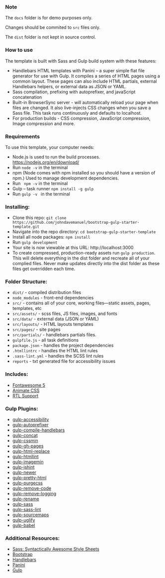 
### Note

The `docs` folder is for demo purposes only.

Changes should be commited to `src` files only.

The `dist` folder is not kept in source control.

### How to use

The template is built with Sass and Gulp build system with these features:

-	Handlebars HTML templates with Panini – a super simple flat file generator for use with Gulp. It compiles a series of HTML pages using a common layout. These pages can also include HTML partials, external Handlebars helpers, or external data as JSON or YAML.
-	Sass compilation, prefixing with autoprefixer, and javaScript concatenation
-	Built-in BrowserSync server - will automatically reload your page when files are changed. It also live-injects CSS changes when you save a Sass file. This task runs continuously and defaults to localhost.
-	For production builds - CSS compression, JavaScript compression, Image compression and more.

### Requirements

To use this template, your computer needs:

-	Node.js is used to run the build processes. https://nodejs.org/en/download/
- Run ` node -v ` in the terminal
-	npm (Node comes with npm installed so you should have a version of npm.) Used to manage development dependencies.
-  Run ` npm -v`  in the terminal
-	Gulp – task runner
	`npm install -g gulp`
-	Run `gulp -v ` in the terminal

### Installing:

- Clone this repo: `git clone https://github.com/johndavemanuel/bootstrap-gulp-starter-template.git`
- Navigate into the repo directory: `cd bootstrap-gulp-starter-template`
- Install all node packages: `npm install`
- Run `gulp development`
- Your site is now viewable at this URL: http://localhost:3000
- To create compressed, production-ready assets run `gulp production`. This will delete everything in the dist folder and recreate all of your complied files. Never make updates directly into the dist folder as these files get overridden each time.

### Folder Structure:

- `dist/` - compiled distribution files
- `node_modules` - front-end dependencies
- `src/` - contains all of your core, working files—static assets, pages, templates, etc
- `src/assets/` - scss files, JS files, images, and fonts
- `src/data/` - external data (JSON or YAML)
- `src/layouts/` - HTML layouts templates
- `src/pages/` - site pages
- `src/partials/` - handlebars partials files.
- `gulpfile.js` - all task definitions
- `package.json` - handles the project dependencies
- `.htmllintrc` - handles the HTML lint rules
- `.sass-lint.yml` - handles the SCSS lint rules
- `reports` - txt generated file for accessibility issues

### Includes:
- [Fontawesome 5](https://fontawesome.com/)
- [Animate CSS](https://animate.style/)
- [RTL Support](https://github.com/tysonmatanich/directional-scss)

### Gulp Plugins:
- [gulp-accessibility](https://www.npmjs.com/package/gulp-accessibility)
- [gulp-autoprefixer](https://www.npmjs.com/package/gulp-autoprefixer)
- [gulp-compile-handlebars](https://www.npmjs.com/package/gulp-compile-handlebars)
- [gulp-concat](https://www.npmjs.com/package/gulp-concat)
- [gulp-cssmin](https://www.npmjs.com/package/gulp-cssmin)
- [gulp-gh-pages](https://www.npmjs.com/package/gulp-gh-pages)
- [gulp-html-replace](https://www.npmjs.com/package/gulp-html-replace)
- [gulp-htmllint](https://www.npmjs.com/package/gulp-htmllint)
- [gulp-imagemin](https://www.npmjs.com/package/gulp-imagemin)
- [gulp-jshint](https://www.npmjs.com/package/gulp-jshint)
- [gulp-newer](https://www.npmjs.com/package/gulp-newer)
- [gulp-pretty-html](https://www.npmjs.com/package/gulp-pretty-html)
- [gulp-purgecss](https://www.npmjs.com/package/gulp-purgecss)
- [gulp-remove-code](https://www.npmjs.com/package/gulp-remove-code)
- [gulp-remove-logging](https://www.npmjs.com/package/gulp-remove-logging)
- [gulp-rename](https://www.npmjs.com/package/gulp-rename)
- [gulp-sass](https://www.npmjs.com/package/gulp-sass)
- [gulp-sass-lint](https://www.npmjs.com/package/gulp-sass-lint)
- [gulp-sourcemaps](https://www.npmjs.com/package/gulp-sourcemaps)
- [gulp-uglify](https://www.npmjs.com/package/gulp-uglify)
- [gulp-babel](https://www.npmjs.com/package/gulp-babel)

### Additional Resources:
- [Sass: Syntactically Awesome Style Sheets](http://sass-lang.com/)
- [Bootstrap](https://getbootstrap.com/)
- [Handlebars](http://handlebarsjs.com/)
- [Panini](https://github.com/zurb/panini)
- [Gulp](https://gulpjs.org/getting-started)
